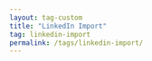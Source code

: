 ```yaml
---
layout: tag-custom
title: "LinkedIn Import"
tag: linkedin-import
permalink: /tags/linkedin-import/
---
```

